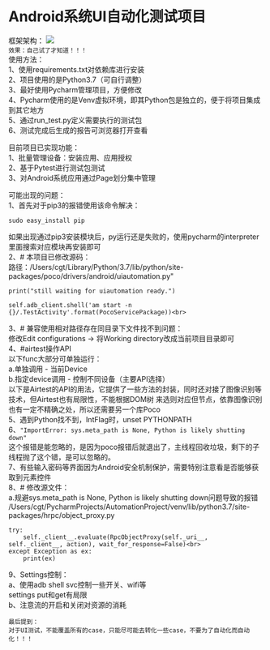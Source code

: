 Android系统UI自动化测试项目
=
框架架构：
![](https://pic1.zhimg.com/80/v2-259b92e129cdbdd95c38e38b1b480cec_1440w.jpg)
<br>`效果：自己试了才知道！！！`<br> 
使用方法：<br> 
1、使用requirements.txt对依赖库进行安装<br> 
2、项目使用的是Python3.7（可自行调整）<br> 
3、最好使用Pycharm管理项目，方便修改<br> 
4、Pycharm使用的是Venv虚拟环境，即其Python包是独立的，便于将项目集成到其它地方<br> 
5、通过run_test.py定义需要执行的测试包<br> 
6、测试完成后生成的报告可浏览器打开查看<br> 

目前项目已实现功能：<br> 
1、批量管理设备：安装应用、应用授权<br> 
2、基于Pytest进行测试包测试<br> 
3、对Android系统应用通过Page划分集中管理<br> 

可能出现的问题：<br> 
1、首先对于pip3的报错使用该命令解决：<br>
```
sudo easy_install pip
```
如果出现通过pip3安装模块后，py运行还是失败的，使用pycharm的interpreter里面搜索对应模块再安装即可<br> 
2、# 本项目已修改源码：<br> 
路径：/Users/cgt/Library/Python/3.7/lib/python/site-packages/poco/drivers/android/uiautomation.py"<br> 
```
print("still waiting for uiautomation ready.")
```
```
self.adb_client.shell('am start -n {}/.TestActivity'.format(PocoServicePackage))<br>
``` 
3、# 兼容使用相对路径存在同目录下文件找不到问题：<br> 
修改Edit configurations -> 将Working directory改成当前项目目录即可<br> 
4、#airtest操作API<br> 
以下func大部分可单独运行：<br> 
a.单独调用 - 当前Device<br> 
b.指定device调用 - 控制不同设备（主要API选择）<br> 
以下是Airtest的API的用法，它提供了一些方法的封装，同时还对接了图像识别等技术，但Airtest也有局限性，不能根据DOM树
来选则对应但节点，依靠图像识别也有一定不精确之处，所以还需要另一个库Poco<br> 
5、遇到Python找不到，IntFlag时，unset PYTHONPATH<br> 
6、```"ImportError: sys.meta_path is None, Python is likely shutting down"``` <br>
这个报错是能忽略的，是因为poco报错后就退出了，主线程回收垃圾，剩下的子线程抛了这个错，是可以忽略的。<br> 
7、有些输入密码等界面因为Android安全机制保护，需要特别注意看是否能够获取到元素控件<br> 
8、# 修改源文件：<br> 
a.规避sys.meta_path is None, Python is likely shutting down问题导致的报错<br> 
/Users/cgt/PycharmProjects/AutomationProject/venv/lib/python3.7/site-packages/hrpc/object_proxy.py<br> 
``` 
try:    
    self._client__.evaluate(RpcObjectProxy(self._uri__, self._client__, action), wait_for_response=False)<br> 
except Exception as ex:
    print(ex)
``` 
9、Settings控制：<br> 
a、使用adb shell svc控制一些开关、wifi等<br> 
settings put和get有局限<br> 
b、注意流的开启和关闭对资源的消耗<br> 

`最后提到：`<br> 
`对于UI测试，不能覆盖所有的case，只能尽可能去转化一些case，不要为了自动化而自动化！！！`<br> 
<br>


